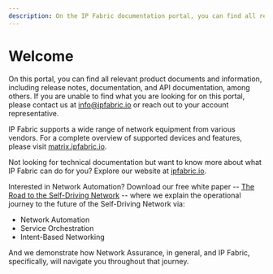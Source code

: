 ```yaml
---
description: On the IP Fabric documentation portal, you can find all relevant product documents and information, including release notes, documentation, and API documentation, among others.
---
```


# Welcome

On this portal, you can find all relevant product documents and information,
including release notes, documentation, and API documentation, among others. If
you are unable to find what you are looking for on this portal, please contact
us at [info@ipfabric.io](mailto:info@ipfabric.io) or reach out to your account
representative.

IP Fabric supports a wide range of network equipment from various vendors. For a
complete overview of supported devices and features, please visit
[matrix.ipfabric.io](https://matrix.ipfabric.io).

Not looking for technical documentation but want to know more about what IP
Fabric can do for you? Explore our website at
[ipfabric.io](https://ipfabric.io).

Interested in Network Automation? Download our free white paper --
[The Road to the Self-Driving Network](https://ipfabric.io/the-road-to-the-self-driving-network/)
-- where we explain the operational journey to the future of the Self-Driving
Network via:

- Network Automation
- Service Orchestration
- Intent-Based Networking

And we demonstrate how Network Assurance, in general, and IP Fabric,
specifically, will navigate you throughout that journey.
